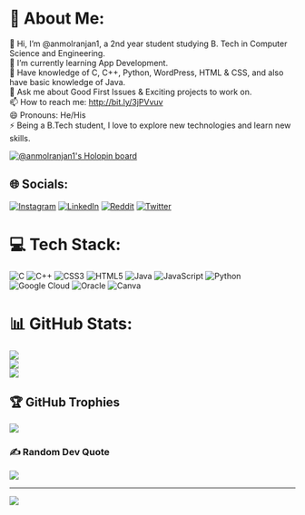 # 💫 About Me:
🔭 Hi, I’m @anmolranjan1, a 2nd year student studying B. Tech in Computer Science and Engineering.<br>🌱 I’m currently learning App Development.<br>🤔 Have knowledge of C, C++, Python, WordPress, HTML & CSS, and also have basic knowledge of Java.<br>💬 Ask me about Good First Issues & Exciting projects to work on.<br>📫 How to reach me: http://bit.ly/3jPVvuv<br>😄 Pronouns: He/His<br>⚡ Being a B.Tech student, I love to explore new technologies and learn new skills.

[![@anmolranjan1's Holopin board](https://holopin.me/anmolranjan1)](https://holopin.io/@anmolranjan1)

## 🌐 Socials:
[![Instagram](https://img.shields.io/badge/Instagram-%23E4405F.svg?logo=Instagram&logoColor=white)](https://instagram.com/anmol_ranjan_srivastava) [![LinkedIn](https://img.shields.io/badge/LinkedIn-%230077B5.svg?logo=linkedin&logoColor=white)](https://linkedin.com/in/anmol-ranjan-098907224) [![Reddit](https://img.shields.io/badge/Reddit-%23FF4500.svg?logo=Reddit&logoColor=white)](https://reddit.com/user/anmolranjan1) [![Twitter](https://img.shields.io/badge/Twitter-%231DA1F2.svg?logo=Twitter&logoColor=white)](https://twitter.com/Anmol_Ranjan_1) 

# 💻 Tech Stack:
![C](https://img.shields.io/badge/c-%2300599C.svg?style=flat&logo=c&logoColor=white) ![C++](https://img.shields.io/badge/c++-%2300599C.svg?style=flat&logo=c%2B%2B&logoColor=white) ![CSS3](https://img.shields.io/badge/css3-%231572B6.svg?style=flat&logo=css3&logoColor=white) ![HTML5](https://img.shields.io/badge/html5-%23E34F26.svg?style=flat&logo=html5&logoColor=white) ![Java](https://img.shields.io/badge/java-%23ED8B00.svg?style=flat&logo=java&logoColor=white) ![JavaScript](https://img.shields.io/badge/javascript-%23323330.svg?style=flat&logo=javascript&logoColor=%23F7DF1E) ![Python](https://img.shields.io/badge/python-3670A0?style=flat&logo=python&logoColor=ffdd54) ![Google Cloud](https://img.shields.io/badge/Google%20Cloud-%234285F4.svg?style=flat&logo=google-cloud&logoColor=white) ![Oracle](https://img.shields.io/badge/Oracle-F80000?style=flat&logo=oracle&logoColor=white) ![Canva](https://img.shields.io/badge/Canva-%2300C4CC.svg?style=flat&logo=Canva&logoColor=white)
# 📊 GitHub Stats:
![](https://github-readme-stats-git-masterrstaa-rickstaa.vercel.app/api?username=anmolranjan1&theme=nightowl&hide_border=true&include_all_commits=true&count_private=false)<br/>
![](https://github-readme-streak-stats.herokuapp.com/?user=anmolranjan1&theme=nightowl&hide_border=true)<br/>
![](https://github-readme-stats-git-masterrstaa-rickstaa.vercel.app/api/top-langs/?username=anmolranjan1&theme=nightowl&hide_border=true&include_all_commits=true&count_private=false&layout=compact)

## 🏆 GitHub Trophies
![](https://github-profile-trophy.vercel.app/?username=anmolranjan1&theme=radical&no-frame=false&no-bg=true&margin-w=4)

### ✍️ Random Dev Quote
![](https://quotes-github-readme.vercel.app/api?type=horizontal&theme=tokyonight)

---
[![](https://visitcount.itsvg.in/api?id=anmolranjan1&icon=5&color=6)](https://visitcount.itsvg.in)
